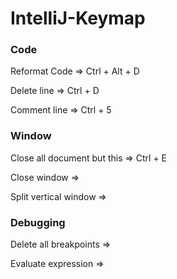 # IntelliJ-Keymap

### Code

Reformat Code => Ctrl + Alt + D

Delete line => Ctrl + D

Comment line => Ctrl + 5


### Window

Close all document but this => Ctrl + E

Close window => 

Split vertical window =>


### Debugging

Delete all breakpoints => 

Evaluate expression =>
